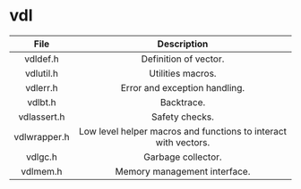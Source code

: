# vdl

| File | Description |
|:---:|:---:|
| vdldef.h | Definition of vector. |
| vdlutil.h | Utilities macros. |
| vdlerr.h | Error and exception handling. |
| vdlbt.h | Backtrace. |
| vdlassert.h| Safety checks. |
| vdlwrapper.h | Low level helper macros and functions to interact with vectors. |
| vdlgc.h | Garbage collector. |
| vdlmem.h | Memory management interface. |
